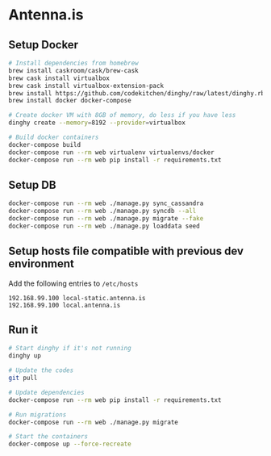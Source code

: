 # Antenna.is

## Setup Docker

```sh
# Install dependencies from homebrew
brew install caskroom/cask/brew-cask
brew cask install virtualbox
brew cask install virtualbox-extension-pack
brew install https://github.com/codekitchen/dinghy/raw/latest/dinghy.rb
brew install docker docker-compose

# Create docker VM with 8GB of memory, do less if you have less
dinghy create --memory=8192 --provider=virtualbox

# Build docker containers
docker-compose build
docker-compose run --rm web virtualenv virtualenvs/docker
docker-compose run --rm web pip install -r requirements.txt
```

## Setup DB
```sh
docker-compose run --rm web ./manage.py sync_cassandra
docker-compose run --rm web ./manage.py syncdb --all
docker-compose run --rm web ./manage.py migrate --fake
docker-compose run --rm web ./manage.py loaddata seed
```

## Setup hosts file compatible with previous dev environment

Add the following entries to `/etc/hosts`

```
192.168.99.100 local-static.antenna.is
192.168.99.100 local.antenna.is
```

## Run it

```sh
# Start dinghy if it's not running
dinghy up

# Update the codes
git pull

# Update dependencies
docker-compose run --rm web pip install -r requirements.txt

# Run migrations
docker-compose run --rm web ./manage.py migrate

# Start the containers
docker-compose up --force-recreate
```
